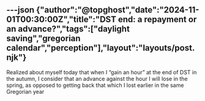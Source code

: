 ---json
{"author":"@topghost","date":"2024-11-01T00:30:00Z","title":"DST end: a repayment or an advance?","tags":["daylight saving","gregorian calendar","perception"],"layout":"layouts/post.njk"}
---
Realized about myself today that when I &#x201C;gain an hour&#x201D; at the end of DST in the autumn, I consider that an advance against the hour I will lose in the spring, as opposed to getting back that which I lost earlier in the same Gregorian year
